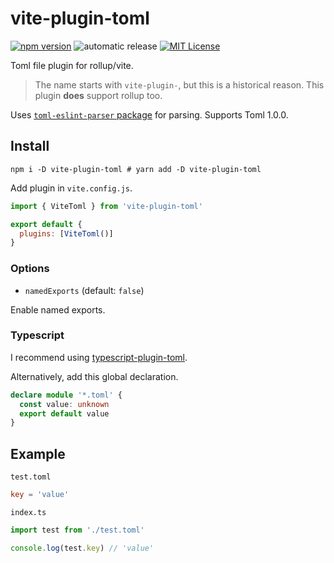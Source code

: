 # vite-plugin-toml

[![npm version](https://badge.fury.io/js/vite-plugin-toml.svg)](https://badge.fury.io/js/vite-plugin-toml) ![automatic release](https://github.com/sapphi-red/vite-plugin-toml/workflows/automatic%20release/badge.svg) [![MIT License](http://img.shields.io/badge/license-MIT-blue.svg?style=flat)](LICENSE)

Toml file plugin for rollup/vite.

> The name starts with `vite-plugin-`, but this is a historical reason.
> This plugin **does** support rollup too.

Uses [`toml-eslint-parser` package](https://www.npmjs.com/package/toml-eslint-parser) for parsing.
Supports Toml 1.0.0.

## Install

```shell
npm i -D vite-plugin-toml # yarn add -D vite-plugin-toml
```

Add plugin in `vite.config.js`.

```js
import { ViteToml } from 'vite-plugin-toml'

export default {
  plugins: [ViteToml()]
}
```

### Options

- `namedExports` (default: `false`)

Enable named exports.

### Typescript

I recommend using [typescript-plugin-toml](https://github.com/sapphi-red/typescript-plugin-toml).

Alternatively, add this global declaration.

```ts
declare module '*.toml' {
  const value: unknown
  export default value
}
```

## Example

`test.toml`

```toml
key = 'value'
```

`index.ts`

```ts
import test from './test.toml'

console.log(test.key) // 'value'
```
